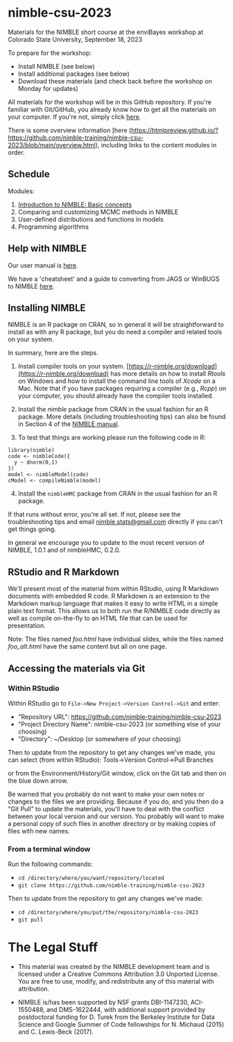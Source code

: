 # nimble-csu-2023
Materials for the NIMBLE short course at the enviBayes workshop at Colorado State University, September 18, 2023

To prepare for the workshop:

 - Install NIMBLE (see below)
 - Install additional packages (see below)
 - Download these materials (and check back before the workshop on Monday for updates)

All materials for the workshop will be in this GitHub repository. If you're familiar with Git/GitHub, you already know how to get all the materials on your computer. If you're not, simply click [here](https://github.com/nimble-training/nimble-csu-2023/archive/refs/heads/main.zip).

There is some overview information [here (https://htmlpreview.github.io/?https://github.com/nimble-training/nimble-csu-2023/blob/main/overview.html), including links to the content modules in order.

## Schedule

Modules:

1. [Introduction to NIMBLE: Basic concepts](content/introduction_to_nimble.html)
2. Comparing and customizing MCMC methods in NIMBLE
3. User-defined distributions and functions in models
4. Programming algorithms

## Help with NIMBLE

Our user manual is [here](https://r-nimble.org/html_manual/cha-welcome-nimble.html).

We have a 'cheatsheet' and a guide to converting from JAGS or WinBUGS to NIMBLE [here](https://r-nimble.org/documentation).


## Installing NIMBLE

NIMBLE is an R package on CRAN, so in general it will be straightforward to install as with any R package, but you do need a compiler and related tools on your system.  

In summary, here are the steps.

1. Install compiler tools on your system. [https://r-nimble.org/download](https://r-nimble.org/download) has more details on how to install *Rtools* on Windows and how to install the command line tools of *Xcode* on a Mac. Note that if you have packages requiring a compiler (e.g., *Rcpp*) on your computer, you should already have the compiler tools installed.

2. Install the *nimble* package from CRAN in the usual fashion for an R package. More details (including troubleshooting tips) can also be found in Section 4 of the [NIMBLE manual](https://r-nimble.org/html_manual/cha-installing-nimble.html).

3) To test that things are working please run the following code in R:

```
library(nimble)
code <- nimbleCode({
  y ~ dnorm(0,1)
})
model <- nimbleModel(code)
cModel <- compileNimble(model)
```

4) Install the `nimbleHMC` package from CRAN in the usual fashion for an R package.

If that runs without error, you're all set. If not, please see the troubleshooting tips and email nimble.stats@gmail.com directly if you can't get things going.  

In general we encourage you to update to the most recent version of NIMBLE, 1.0.1 and of nimbleHMC, 0.2.0.

## RStudio and R Markdown

We'll present most of the material from within RStudio, using R Markdown documents with embedded R code. R Markdown is an extension to the Markdown markup language that makes it easy to write HTML in a simple plain text format.  This allows us to both run the R/NIMBLE code directly as well as compile on-the-fly to an HTML file that can be used for presentation. 

Note: The files named *foo.html* have individual slides, while the files named *foo_alt.html* have the same content but all on one page.


## Accessing the materials via Git

### Within RStudio

Within RStudio go to `File->New Project->Version Control->Git` and enter:

- "Repository URL": https://github.com/nimble-training/nimble-csu-2023
- "Project Directory Name": nimble-csu-2023 (or something else of your choosing)
- "Directory": ~/Desktop (or somewhere of your choosing)

Then to update from the repository to get any changes we've made, you can select (from within RStudio):
Tools->Version Control->Pull Branches

or from the Environment/History/Git window, click on the Git tab and then on the blue down arrow.

Be warned that you probably do not want to make your own notes or changes to the files we are providing. Because if you do, and you then do a "Git Pull" to update the materials, you'll have to deal with the conflict between your local version and our version. You probably will want to make a personal copy of such files in another directory or by making copies of files with new names.

### From a terminal window

Run the following commands:

- `cd /directory/where/you/want/repository/located`
- `git clone https://github.com/nimble-training/nimble-csu-2023`

Then to update from the repository to get any changes we've made:

- `cd /directory/where/you/put/the/repository/nimble-csu-2023`
- `git pull`

# The Legal Stuff

- This material was created by the NIMBLE development team and is licensed under a Creative Commons Attribution 3.0 Unported License. You are free to use, modify, and redistribute any of this material with attribution.

- NIMBLE is/has been supported by NSF grants DBI-1147230, ACI-1550488, and DMS-1622444, with additional support provided by postdoctoral funding for D. Turek from the Berkeley Institute for Data Science and Google Summer of Code fellowships for N. Michaud (2015) and C. Lewis-Beck (2017).
